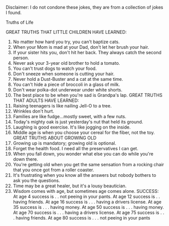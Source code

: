 Disclaimer: I do not condone these jokes, they are from a collection of jokes I found.

Truths of Life

GREAT TRUTHS THAT LITTLE CHILDREN HAVE LEARNED:
1) No matter how hard you try, you can't baptize cats.
2) When your Mom is mad at your Dad, don't let her brush your hair.
3) If your sister hits you, don't hit her back. They always catch the second person.
4) Never ask your 3-year old brother to hold a tomato.
5) You can't trust dogs to watch your food.
6) Don't sneeze when someone is cutting your hair.
7) Never hold a Dust-Buster and a cat at the same time.
8) You can't hide a piece of broccoli in a glass of milk.
9) Don't wear polka-dot underwear under white shorts.
10) The best place to be when you're sad is Grandpa's lap.
GREAT TRUTHS THAT ADULTS HAVE LEARNED:
1) Raising teenagers is like nailing Jell-O to a tree.
2) Wrinkles don't hurt.
3) Families are like fudge...mostly sweet, with a few nuts.
4) Today's mighty oak is just yesterday's nut that held its ground.
5) Laughing is good exercise. It's like jogging on the inside.
6) Middle age is when you choose your cereal for the fiber, not the toy. 
GREAT TRUTHS ABOUT GROWING OLD
1) Growing up is mandatory; growing old is optional.
2) Forget the health food. I need all the preservatives I can get.
3) When you fall down, you wonder what else you can do while you're down there.
4) You're getting old when you get the same sensation from a rocking chair that you once got from a roller coaster.
5) It's frustrating when you know all the answers but nobody bothers to ask you the questions.
6) Time may be a great healer, but it's a lousy beautician.
7) Wisdom comes with age, but sometimes age comes alone.
SUCCESS:
At age 4 success is . . not peeing in your pants.
At age 12 success is . . having friends.
At age 16 success is . . . having a drivers license.
At age 35 success is . . . having money.
At age 50 success is . . . having money.
At age 70 success is . . . having a drivers license.
At age 75 success is . . . having friends.
At age 80 success is . . . not peeing in your pants


